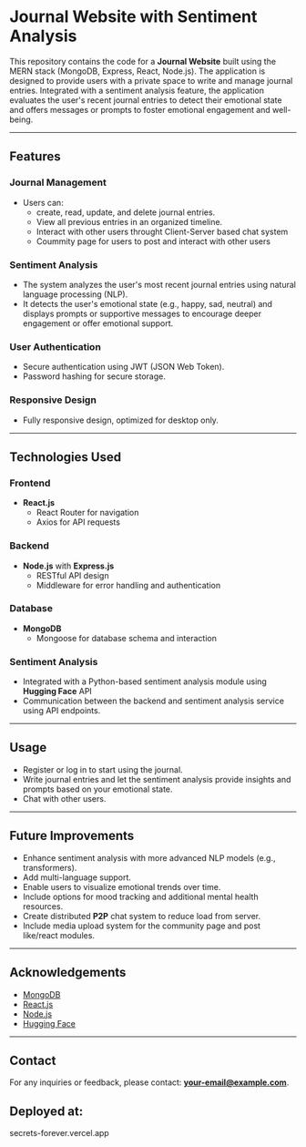 # Journal Website with Sentiment Analysis

This repository contains the code for a **Journal Website** built using the MERN stack (MongoDB, Express, React, Node.js). The application is designed to provide users with a private space to write and manage journal entries. Integrated with a sentiment analysis feature, the application evaluates the user's recent journal entries to detect their emotional state and offers messages or prompts to foster emotional engagement and well-being.

---

## Features

### Journal Management
- Users can:
  - create, read, update, and delete journal entries.
  - View all previous entries in an organized timeline.
  - Interact with other users throught Client-Server based chat system
  - Coummity page for users to post and interact with other users

### Sentiment Analysis
- The system analyzes the user's most recent journal entries using natural language processing (NLP).
- It detects the user's emotional state (e.g., happy, sad, neutral) and displays prompts or supportive messages to encourage deeper engagement or offer emotional support.

### User Authentication
- Secure authentication using JWT (JSON Web Token).
- Password hashing for secure storage.

### Responsive Design
- Fully responsive design, optimized for desktop only.

---

## Technologies Used

### Frontend
- **React.js**
  - React Router for navigation
  - Axios for API requests

### Backend
- **Node.js** with **Express.js**
  - RESTful API design
  - Middleware for error handling and authentication

### Database
- **MongoDB**
  - Mongoose for database schema and interaction

### Sentiment Analysis
- Integrated with a Python-based sentiment analysis module using **Hugging Face** API
- Communication between the backend and sentiment analysis service using API endpoints.

---

## Usage
- Register or log in to start using the journal.
- Write journal entries and let the sentiment analysis provide insights and prompts based on your emotional state.
- Chat with other users.

---

## Future Improvements
- Enhance sentiment analysis with more advanced NLP models (e.g., transformers).
- Add multi-language support.
- Enable users to visualize emotional trends over time.
- Include options for mood tracking and additional mental health resources.
- Create distributed **P2P** chat system to reduce load from server.
- Include media upload system for the community page and post like/react modules.

---

## Acknowledgements
- [MongoDB](https://www.mongodb.com/)
- [React.js](https://reactjs.org/)
- [Node.js](https://nodejs.org/)
- [Hugging Face](https://huggingface.co/)

---

## Contact
For any inquiries or feedback, please contact: **your-email@example.com**.

## Deployed at:
secrets-forever.vercel.app

